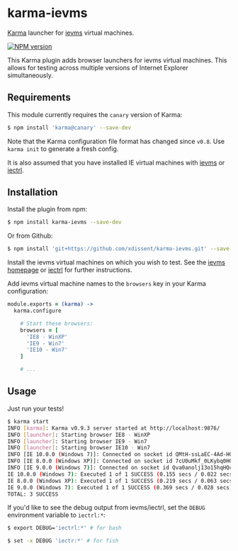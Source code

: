 karma-ievms
===========

[Karma](http://karma-runner.github.io) launcher for 
[ievms](http://xdissent.github.io/ievms) virtual machines.

[![NPM version](https://badge.fury.io/js/karma-ievms.png)](http://badge.fury.io/js/karma-ievms)

This Karma plugin adds browser launchers for ievms virtual machines. This
allows for testing across multiple versions of Internet Explorer simultaneously.


Requirements
------------

This module currently requires the `canary` version of Karma:

```sh
$ npm install 'karma@canary' --save-dev
```

Note that the Karma configuration file format has changed since `v0.8`. Use 
`karma init` to generate a fresh config.

It is also assumed that you have installed IE virtual machines with 
[ievms](http://xdissent.github.io/ievms) or 
[iectrl](http://github.com/xdissent/iectrl).


Installation
------------

Install the plugin from npm:

```sh
$ npm install karma-ievms --save-dev
```

Or from Github:

```sh
$ npm install 'git+https://github.com/xdissent/karma-ievms.git' --save-dev
```

Install the ievms virtual machines on which you wish to test. See the 
[ievms homepage](http://xdissent.github.io/ievms) or 
[iectrl](http://github.com/xdissent/iectrl) for further instructions.

Add ievms virtual machine names to the `browsers` key in your Karma 
configuration:

```coffee
module.exports = (karma) ->
  karma.configure

    # Start these browsers:
    browsers = [
      'IE8 - WinXP'
      'IE9 - Win7'
      'IE10 - Win7'
    ]

    # ...
```


Usage
-----

Just run your tests!

```sh
$ karma start
INFO [karma]: Karma v0.9.3 server started at http://localhost:9876/
INFO [launcher]: Starting browser IE8 - WinXP
INFO [launcher]: Starting browser IE9 - Win7
INFO [launcher]: Starting browser IE10 - Win7
INFO [IE 10.0.0 (Windows 7)]: Connected on socket id QMtH-ssLaEC-4Ad-HQcx
INFO [IE 8.0.0 (Windows XP)]: Connected on socket id 7cU0uMkf_0LKybq0HQcy
INFO [IE 9.0.0 (Windows 7)]: Connected on socket id Qva0anolj13o15hqHQcz
IE 10.0.0 (Windows 7): Executed 1 of 1 SUCCESS (0.155 secs / 0.022 secs)
IE 8.0.0 (Windows XP): Executed 1 of 1 SUCCESS (0.219 secs / 0.063 secs)
IE 9.0.0 (Windows 7): Executed 1 of 1 SUCCESS (0.369 secs / 0.028 secs)
TOTAL: 3 SUCCESS
```

If you'd like to see the debug output from ievms/iectrl, set the `DEBUG` 
environment variable to `iectrl:*`:

```sh
$ export DEBUG='iectrl:*' # for bash
```

```sh
$ set -x DEBUG 'iectr:*' # for fish
```
